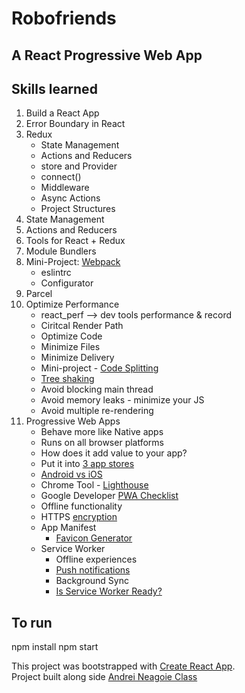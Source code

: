 # Robofriends
## A React Progressive Web App


## Skills learned
1. Build a React App
2. Error Boundary in React
3. Redux
    - State Management
    - Actions and Reducers
    - store and Provider
    - connect()
    - Middleware
    - Async Actions
    - Project Structures
4.  State Management
5. Actions and Reducers
6. Tools for React + Redux
7. Module Bundlers
8. Mini-Project: [Webpack](https://github.com/VeraButler/webpack-study)
    - eslintrc
    - Configurator
9. Parcel
10. Optimize Performance
    - react_perf --> dev tools performance & record
    - Ciritcal Render Path
    - Optimize Code
    - Minimize Files
    - Minimize Delivery
    - Mini-project - [Code Splitting](https://github.com/VeraButler/react-code-splitting)
    - [Tree shaking](https://developers.google.com/web/fundamentals/performance/optimizing-javascript/tree-shaking/)
    - Avoid blocking main thread
    - Avoid memory leaks - minimize your JS 
    - Avoid multiple re-rendering
11. Progressive Web Apps
    - Behave more like Native apps
    - Runs on all browser platforms
    - How does it add value to your app?
    - Put it into [3 app stores](http://debuggerdotbreak.judahgabriel.com/2018/04/13/i-built-a-pwa-and-published-it-in-3-app-stores-heres-what-i-learned/)
    - [Android vs iOS](https://medium.com/@firt/progressive-web-apps-on-ios-are-here-d00430dee3a7)
    - Chrome Tool - [Lighthouse](https://chrome.google.com/webstore/detail/lighthouse/blipmdconlkpinefehnmjammfjpmpbjk?hl=en)
    - Google Developer [PWA Checklist](https://developers.google.com/web/progressive-web-apps/checklist)
    - Offline functionality
    - HTTPS [encryption](https://letsencrypt.org/docs/)
    - App Manifest
      - [Favicon Generator](https://realfavicongenerator.net/)
    - Service Worker
      - Offline experiences
      - [Push notifications](https://auth0.com/blog/introduction-to-progressive-web-apps-push-notifications-part-3/)
      - Background Sync
      - [Is Service Worker Ready?](https://jakearchibald.github.io/isserviceworkerready/)

## To run
npm install
npm start

This project was bootstrapped with [Create React App](https://github.com/facebookincubator/create-react-app).<br >
Project built along side [Andrei Neagoie Class](https://www.udemy.com/the-complete-junior-to-senior-web-developer-roadmap/)
